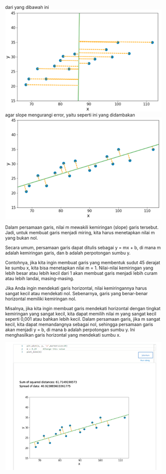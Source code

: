 dari yang dibawah ini
![98460a264c66afc61b8de7b01c9c4427.png](../../../../_resources/98460a264c66afc61b8de7b01c9c4427.png)
agar slope mengurangi error, yaitu seperti ini yang didambakan
![f1ee450872cc397ed5fcfea078feda41.png](../../../../_resources/f1ee450872cc397ed5fcfea078feda41.png)



Dalam persamaan garis, nilai m mewakili kemiringan (slope) garis tersebut. Jadi, untuk membuat garis menjadi miring, kita harus menetapkan nilai m yang bukan nol.

Secara umum, persamaan garis dapat ditulis sebagai y = mx + b, di mana m adalah kemiringan garis, dan b adalah perpotongan sumbu y.

Contohnya, jika kita ingin membuat garis yang membentuk sudut 45 derajat ke sumbu x, kita bisa menetapkan nilai m = 1. Nilai-nilai kemiringan yang lebih besar atau lebih kecil dari 1 akan membuat garis menjadi lebih curam atau lebih landai, masing-masing.

Jika Anda ingin mendekati garis horizontal, nilai kemiringannya harus sangat kecil atau mendekati nol. Sebenarnya, garis yang benar-benar horizontal memiliki kemiringan nol.

Misalnya, jika kita ingin membuat garis mendekati horizontal dengan tingkat kemiringan yang sangat kecil, kita dapat memilih nilai m yang sangat kecil seperti 0,001 atau bahkan lebih kecil. Dalam persamaan garis, jika m sangat kecil, kita dapat memandangnya sebagai nol, sehingga persamaan garis akan menjadi y = b, di mana b adalah perpotongan sumbu y. Ini menghasilkan garis horizontal yang mendekati sumbu x.

![bcca63c3708cc177ac2936cf1cb84a4f.png](../../../../_resources/bcca63c3708cc177ac2936cf1cb84a4f.png)